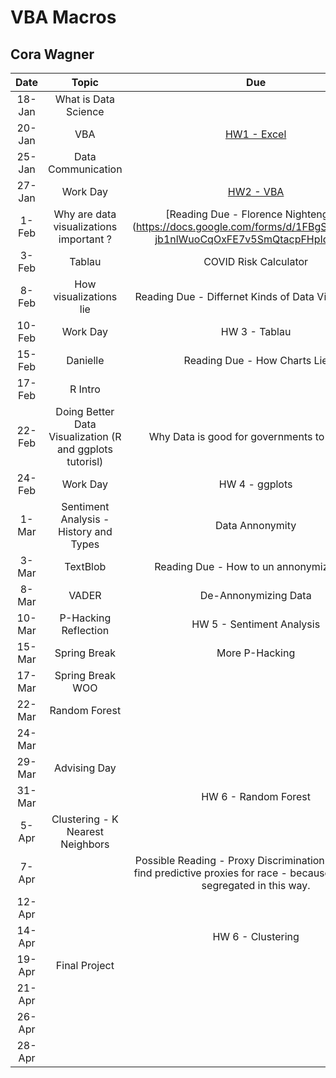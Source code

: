 # VBA Macros
## Cora Wagner





|    Date    |                            Topic                           |                                                                 Due                                                                  |
|:----------:|:----------------------------------------------------------:|:-----------------------------------------------------------------------------------------------------------------------------------:|
|   18-Jan   |                   What   is Data Science                   |                                                                                                                                      |
|   20-Jan   |                             VBA                            |                                                             [HW1 - Excel](https://docs.google.com/document/d/1g8eOYNe9sDmrstRgvFRZBskxjaIaD7Za4lFXSgPPkVw/edit)                                                            |
|   25-Jan   |                    Data   Communication                    |                                                                                                                                      |
|   27-Jan   |                          Work Day                          |                                                              [HW2 -   VBA](https://docs.google.com/document/d/1bTkmUon_Kq6_DupNw2Szh-T4rFGqzeA2aIIBy7m1yhk/edit)                                                             |
|    1-Feb   |           Why are data visualizations important ?          |                                                 [Reading   Due - Florence Nightengale](https://docs.google.com/forms/d/1FBgScIpV9Vpa-jb1nlWuoCqOxFE7v5SmQtacpFHpIq8/edit                                                 |
|    3-Feb   |                           Tablau                           |                                                        COVID   Risk Calculator                                                       |
|    8-Feb   |                   How visualizations lie                   |                                          Reading Due - Differnet Kinds of Data Visualization                                         |
|   10-Feb   |                          Work Day                          |                                                             HW 3 - Tablau                                                            |
|   15-Feb   |                          Danielle                          |                                                     Reading Due - How Charts Lie                                                     |
|   17-Feb   |                           R Intro                          |                                                                                                                                      |
|   22-Feb   | Doing   Better Data Visualization (R and ggplots tutorisl) |                                             Why   Data is good for governments to provide                                            |
|   24-Feb   |                          Work Day                          |                                                            HW 4 - ggplots                                                            |
|    1-Mar   |           Sentiment Analysis - History and Types           |                                                            Data Annonymity                                                           |
|    3-Mar   |                          TextBlob                          |                                               Reading   Due - How to un annonymize data                                              |
|    8-Mar   |                            VADER                           |                                                        De-Annonymizing   Data                                                        |
|   10-Mar   |                   P-Hacking   Reflection                   |                                                       HW 5 - Sentiment Analysis                                                      |
|   15-Mar   |                        Spring Break                        |                                                           More   P-Hacking                                                           |
|   17-Mar   |                        Spring Break WOO                    |                                                                                                                                      |
|   22-Mar   |                        Random Forest                       |                                                                                                                                      |
|   24-Mar   |                                                            |                                                                                                                                      |
|   29-Mar   |                        Advising Day                        |                                                                                                                                      |
|   31-Mar   |                                                            |                                                         HW 6 - Random Forest                                                         |
|    5-Apr   |              Clustering - K Nearest Neighbors              |                                                                                                                                      |
|    7-Apr   |                                                            | Possible   Reading - Proxy Discrimination - When AI find predictive proxies for race -   because society is segregated in this way.  |
|   12-Apr   |                                                            |                                                                                                                                      |
|   14-Apr   |                                                            |                                                           HW 6 - Clustering                                                          |
|   19-Apr   |                        Final Project                       |                                                                                                                                      |
|   21-Apr   |                                                            |                                                                                                                                      |
|   26-Apr   |                                                            |                                                                                                                                      |
|   28-Apr   |                                                            |                                                                                                                                      |
